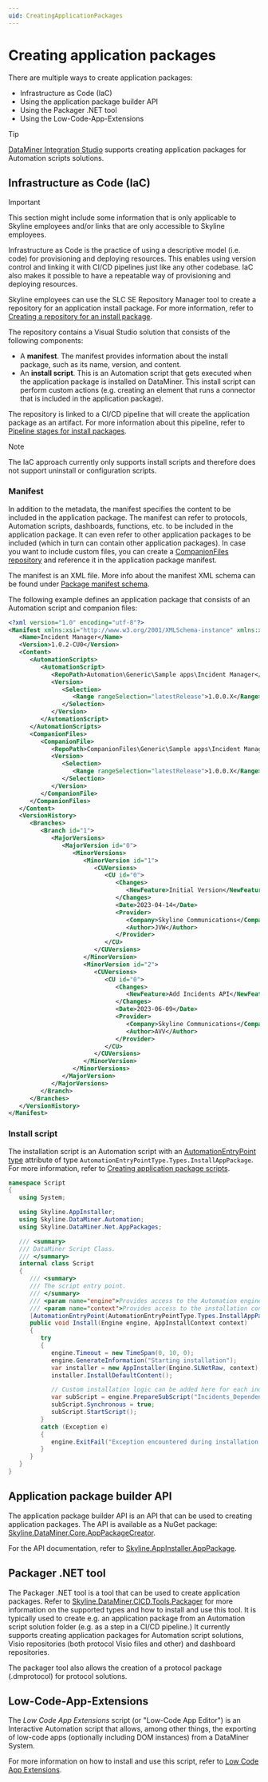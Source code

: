 ```yaml
---
uid: CreatingApplicationPackages
---
```


# Creating application packages

There are multiple ways to create application packages:

- Infrastructure as Code (IaC)
- Using the application package builder API
- Using the Packager .NET tool
- Using the Low-Code-App-Extensions

> [!TIP]
> [DataMiner Integration Studio](xref:Overall_concept_of_the_DataMiner_Integration_Studio) supports creating application packages for Automation scripts solutions.

## Infrastructure as Code (IaC)

> [!IMPORTANT]
> This section might include some information that is only applicable to Skyline employees and/or links that are only accessible to Skyline employees.

Infrastructure as Code is the practice of using a descriptive model (i.e. code) for provisioning and deploying resources. This enables using version control and linking it with CI/CD pipelines just like any other codebase. IaC also makes it possible to have a repeatable way of provisioning and deploying resources.

Skyline employees can use the SLC SE Repository Manager tool to create a repository for an application install package. For more information, refer to [Creating a repository for an install package](xref:Creating_a_repository_for_an_install_package).

The repository contains a Visual Studio solution that consists of the following components:

- A **manifest**. The manifest provides information about the install package, such as its name, version, and content.
- An **install script**. This is an Automation script that gets executed when the application package is installed on DataMiner. This install script can perform custom actions (e.g. creating an element that runs a connector that is included in the application package).

The repository is linked to a CI/CD pipeline that will create the application package as an artifact. For more information about this pipeline, refer to [Pipeline stages for install packages](xref:Pipeline_stages_for_install_packages).

> [!NOTE]
> The IaC approach currently only supports install scripts and therefore does not support uninstall or configuration scripts.

### Manifest

In addition to the metadata, the manifest specifies the content to be included in the application package. The manifest can refer to protocols, Automation scripts, dashboards, functions, etc. to be included in the application package. It can even refer to other application packages to be included (which in turn can contain other application packages). In case you want to include custom files, you can create a [CompanionFiles repository](xref:Repository_types#files) and reference it in the application package manifest.

The manifest is an XML file. More info about the manifest XML schema can be found under [Package manifest schema](xref:SchemaPackageManifest).

The following example defines an application package that consists of an Automation script and companion files:

```xml
<?xml version="1.0" encoding="utf-8"?>
<Manifest xmlns:xsi="http://www.w3.org/2001/XMLSchema-instance" xmlns:xsd="http://www.w3.org/2001/XMLSchema" xmlns="http://www.skyline.be/packageManifest">
   <Name>Incident Manager</Name>
   <Version>1.0.2-CU0</Version>
   <Content>
      <AutomationScripts>
         <AutomationScript>
            <RepoPath>Automation\Generic\Sample apps\Incident Manager</RepoPath>
            <Version>
               <Selection>
                  <Range rangeSelection="latestRelease">1.0.0.X</Range>
               </Selection>
            </Version>
         </AutomationScript>
      </AutomationScripts>
      <CompanionFiles>
         <CompanionFile>
            <RepoPath>CompanionFiles\Generic\Sample apps\Incident Manager</RepoPath>
            <Version>
               <Selection>
                  <Range rangeSelection="latestRelease">1.0.0.X</Range>
               </Selection>
            </Version>
         </CompanionFile>
      </CompanionFiles>
   </Content>
   <VersionHistory>
      <Branches>
         <Branch id="1">
            <MajorVersions>
               <MajorVersion id="0">
                  <MinorVersions>
                     <MinorVersion id="1">
                        <CUVersions>
                           <CU id="0">
                              <Changes>
                                 <NewFeature>Initial Version</NewFeature>
                              </Changes>
                              <Date>2023-04-14</Date>
                              <Provider>
                                 <Company>Skyline Communications</Company>
                                 <Author>JVW</Author>
                              </Provider>
                           </CU>
                        </CUVersions>
                     </MinorVersion>
                     <MinorVersion id="2">
                        <CUVersions>
                           <CU id="0">
                              <Changes>
                                 <NewFeature>Add Incidents API</NewFeature>
                              </Changes>
                              <Date>2023-06-09</Date>
                              <Provider>
                                 <Company>Skyline Communications</Company>
                                 <Author>AVV</Author>
                              </Provider>
                           </CU>
                        </CUVersions>
                     </MinorVersion>
                  </MinorVersions>
               </MajorVersion>
            </MajorVersions>
         </Branch>
      </Branches>
   </VersionHistory>
</Manifest>
```

### Install script

The installation script is an Automation script with an [AutomationEntryPoint type](xref:Skyline.DataMiner.Automation.AutomationEntryPointType.Types) attribute of type `AutomationEntryPointType.Types.InstallAppPackage`. For more information, refer to [Creating application package scripts](xref:Creating_app_package_scripts).

```csharp
namespace Script
{
   using System;

   using Skyline.AppInstaller;
   using Skyline.DataMiner.Automation;
   using Skyline.DataMiner.Net.AppPackages;

   /// <summary>
   /// DataMiner Script Class.
   /// </summary>
   internal class Script
   {
      /// <summary>
      /// The script entry point.
      /// </summary>
      /// <param name="engine">Provides access to the Automation engine.</param>
      /// <param name="context">Provides access to the installation context.</param>
      [AutomationEntryPoint(AutomationEntryPointType.Types.InstallAppPackage)]
      public void Install(Engine engine, AppInstallContext context)
      {
         try
         {
            engine.Timeout = new TimeSpan(0, 10, 0);
            engine.GenerateInformation("Starting installation");
            var installer = new AppInstaller(Engine.SLNetRaw, context);
            installer.InstallDefaultContent();

            // Custom installation logic can be added here for each individual install package.
            var subScript = engine.PrepareSubScript("Incidents_Dependencies_Import");
            subScript.Synchronous = true;
            subScript.StartScript();
         }
         catch (Exception e)
         {
            engine.ExitFail("Exception encountered during installation: " + e);
         }
      }
   }
}
```

## Application package builder API

The application package builder API is an API that can be used to creating application packages. The API is available as a NuGet package: [Skyline.DataMiner.Core.AppPackageCreator](https://www.nuget.org/packages/Skyline.DataMiner.Core.AppPackageCreator).

For the API documentation, refer to [Skyline.AppInstaller.AppPackage](xref:Skyline.AppInstaller.AppPackage).

## Packager .NET tool

The Packager .NET tool is a tool that can be used to create application packages. Refer to [Skyline.DataMiner.CICD.Tools.Packager](https://www.nuget.org/packages/Skyline.DataMiner.CICD.Tools.Packager#readme-body-tab) for more information on the supported types and how to install and use this tool. It is typically used to create e.g. an application package from an Automation script solution folder (e.g. as a step in a CI/CD pipeline.) It currently supports creating application packages for Automation script solutions, Visio repositories (both protocol Visio files and other) and dashboard repositories.

The packager tool also allows the creation of a protocol package (.dmprotocol) for protocol solutions.

## Low-Code-App-Extensions

The *Low Code App Extensions* script (or "Low-Code App Editor") is an Interactive Automation script that allows, among other things, the exporting of low-code apps (optionally including DOM instances) from a DataMiner System.

For more information on how to install and use this script, refer to [Low Code App Extensions](https://github.com/SkylineCommunications/Low-Code-App-Extensions).
